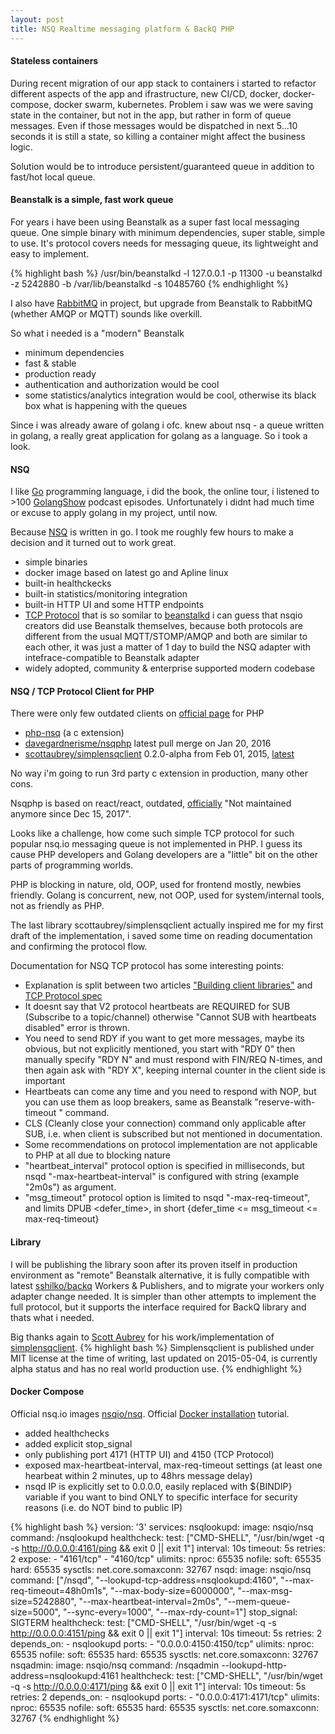 ```yaml
---
layout: post
title: NSQ Realtime messaging platform & BackQ PHP
---
```


#### Stateless containers

During recent migration of our app stack to containers i started to
refactor different aspects of the app and ifrastructure, new CI/CD, 
docker, docker-compose, docker swarm, kubernetes. 
Problem i saw was we were saving state in the container, but not in the app, but rather 
in form of queue messages. Even if those messages would be dispatched in next 5...10 seconds
it is still a state, so killing a container might affect the business logic.

Solution would be to introduce persistent/guaranteed queue in addition to fast/hot local queue.

#### Beanstalk is a simple, fast work queue

For years i have been using Beanstalk as a super fast local messaging queue.
One simple binary with minimum dependencies, super stable, simple to use.
It's protocol covers needs for messaging queue, its lightweight and easy to implement.

{% highlight bash %}
/usr/bin/beanstalkd -l 127.0.0.1 -p 11300 -u beanstalkd -z 5242880 -b /var/lib/beanstalkd -s 10485760 
{% endhighlight %}

I also have [RabbitMQ](http://www.rabbitmq.com) in project, but upgrade from Beanstalk to RabbitMQ (whether AMQP or MQTT)
sounds like overkill.

So what i needed is a "modern" Beanstalk
- minimum dependencies
- fast & stable
- production ready
- authentication and authorization would be cool
- some statistics/analytics integration would be cool, otherwise its black box what is happening with the queues

Since i was already aware of golang i ofc. knew about nsq - a queue written in golang, a really great application for golang as a language.
So i took a look.

#### NSQ

I like [Go](https://golang.org) programming language, i did the book, the online tour, 
i listened to >100 [GolangShow](http://golangshow.com) podcast episodes.
Unfortunately i didnt had much time or excuse to apply golang in my project, 
until now.

Because [NSQ](http://nsq.io) is written in go.
I took me roughly few hours to make a decision and it turned out to work great.

- simple binaries
- docker image based on latest go and Apline linux
- built-in healthckecks
- built-in statistics/monitoring integration
- built-in HTTP UI and some HTTP endpoints
- [TCP Protocol](http://nsq.io/clients/tcp_protocol_spec.html) that is so somilar to [beanstalkd](https://github.com/kr/beanstalkd/blob/master/doc/protocol.txt)
i can guess that nsqio creators did use Beanstalk themselves, because both protocols are different from the usual MQTT/STOMP/AMQP
and both are similar to each other, it was just a matter of 1 day to build the NSQ adapter with intefrace-compatible to Beanstalk adapter 
- widely adopted, community & enterprise supported modern codebase

#### NSQ / TCP Protocol Client for PHP

There were only few outdated clients on [official page](http://nsq.io/clients/client_libraries.html) for PHP

- [php-nsq](https://github.com/yunnian/php-nsq) (a c extension)
- [davegardnerisme/nsqphp](https://github.com/davegardnerisme/nsqphp) latest pull merge on Jan 20, 2016
- [scottaubrey/simplensqclient](https://packagist.org/packages/scottaubrey/simplensqclient) 0.2.0-alpha from Feb 01, 2015, [latest](https://bitbucket.org/scottaubrey/simplensqclient)

No way i'm going to run 3rd party c extension in production, many other cons.

Nsqphp is based on react/react, outdated, [officially](https://github.com/davegardnerisme/nsqphp/commit/5f0cd9d4308e15e7146c985a4f39ae33b7a6c288) "Not maintained anymore since Dec 15, 2017".

Looks like a challenge, how come such simple TCP protocol for such popular nsq.io messaging queue is not implemented in PHP.
I guess its cause PHP developers and Golang developers are a "little" bit on the other parts of programming worlds.

PHP is blocking in nature, old, OOP, used for frontend mostly, newbies friendly.
Golang is concurrent, new, not OOP, used for system/internal tools, not as friendly as PHP.

The last library scottaubrey/simplensqclient actually inspired me for my first draft of the implementation,
i saved some time on reading documentation and confirming the protocol flow.

Documentation for NSQ TCP protocol has some interesting points:

- Explanation is split between two articles ["Building client libraries"](http://nsq.io/clients/building_client_libraries.html) and [TCP Protocol spec](http://nsq.io/clients/tcp_protocol_spec.html)
- It doesnt say that V2 protocol heartbeats are REQUIRED for SUB (Subscribe to a topic/channel) otherwise 
"Cannot SUB with heartbeats disabled" error is thrown.
- You need to send RDY if you want to get more messages, maybe its obvious, but not explicitly mentioned,
you start with "RDY 0" then manually specify "RDY N" and must respond with FIN/REQ N-times, and then again ask with "RDY X",
keeping internal counter in the client side is important
- Heartbeats can come any time and you need to respond with NOP, but you can use them as loop breakers, 
same as Beanstalk "reserve-with-timeout <seconds>" command.
- CLS (Cleanly close your connection) command only applicable after SUB, i.e. when client is subscribed but not mentioned in documentation.
- Some recommendations on protocol implementation are not applicable to PHP at all due to blocking nature
- "heartbeat_interval" protocol option is specified in milliseconds, but nsqd "-max-heartbeat-interval" is configured with string (example "2m0s") as argument.
- "msg_timeout" protocol option is limited to nsqd "-max-req-timeout", and limits DPUB <defer_time>, in short {defer_time <= msg_timeout <= max-req-timeout}

#### Library

I will be publishing the library soon after its proven itself in production environment as "remote" Beanstalk alternative,
it is fully compatible with latest [sshilko/backq](https://github.com/sshilko/backq) Workers & Publishers, and to migrate your workers only adapter change needed.
It is simpler than other attempts to implement the full protocol, but it supports the interface required for BackQ library and thats what i needed.


Big thanks again to [Scott Aubrey](https://bitbucket.org/scottaubrey/) for his work/implementation of [simplensqclient](https://bitbucket.org/scottaubrey/simplensqclient). 
{% highlight bash %}
Simplensqclient is published under MIT license at the time of writing, 
last updated on 2015-05-04, is currently alpha status and has no real world production use. 
{% endhighlight %}

#### Docker Compose 

Official nsq.io images [nsqio/nsq](https://hub.docker.com/r/nsqio/nsq/).
Official [Docker installation](http://nsq.io/deployment/docker.html) tutorial.

- added healthchecks
- added explicit stop_signal
- only publishing port 4171 (HTTP UI) and 4150 (TCP Protocol)
- exposed max-heartbeat-interval, max-req-timeout settings (at least one hearbeat within 2 minutes, up to 48hrs message delay)
- nsqd IP is explicitly set to 0.0.0.0, easily replaced with ${BINDIP} variable if you want to bind ONLY to specific interface
for security reasons (i.e. do NOT bind to public IP)
 
{% highlight bash %}
version: '3'
services:
  nsqlookupd:
    image: nsqio/nsq
    command: /nsqlookupd
    healthcheck:
      test: ["CMD-SHELL", "/usr/bin/wget -q -s http://0.0.0.0:4161/ping && exit 0 || exit 1"]
      interval: 10s
      timeout: 5s
      retries: 2
    expose:
      - "4161/tcp"
      - "4160/tcp"
    ulimits:
      nproc: 65535
      nofile:
        soft: 65535
        hard: 65535
    sysctls:
      net.core.somaxconn: 32767
  nsqd:
    image: nsqio/nsq
    command: ["/nsqd",
              "--lookupd-tcp-address=nsqlookupd:4160",
              "--max-req-timeout=48h0m1s",
              "--max-body-size=6000000",
              "--max-msg-size=5242880",
              "--max-heartbeat-interval=2m0s",
              "--mem-queue-size=5000",
              "--sync-every=1000",
              "--max-rdy-count=1"]
    stop_signal: SIGTERM
    healthcheck:
      test: ["CMD-SHELL", "/usr/bin/wget -q -s http://0.0.0.0:4151/ping && exit 0 || exit 1"]
      interval: 10s
      timeout: 5s
      retries: 2
    depends_on:
      - nsqlookupd
    ports:
      - "0.0.0.0:4150:4150/tcp"
    ulimits:
      nproc: 65535
      nofile:
        soft: 65535
        hard: 65535
    sysctls:
      net.core.somaxconn: 32767
  nsqadmin:
    image: nsqio/nsq
    command: /nsqadmin --lookupd-http-address=nsqlookupd:4161
    healthcheck:
      test: ["CMD-SHELL", "/usr/bin/wget -q -s http://0.0.0.0:4171/ping && exit 0 || exit 1"]
      interval: 10s
      timeout: 5s
      retries: 2
    depends_on:
      - nsqlookupd
    ports:
      - "0.0.0.0:4171:4171/tcp"
    ulimits:
      nproc: 65535
      nofile:
        soft: 65535
        hard: 65535
    sysctls:
      net.core.somaxconn: 32767
{% endhighlight %}

